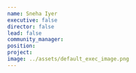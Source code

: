 ```yaml
---
name: Sneha Iyer
executive: false
director: false
lead: false
community_manager:   
position:  
project:  
image: ../assets/default_exec_image.png
---
```

